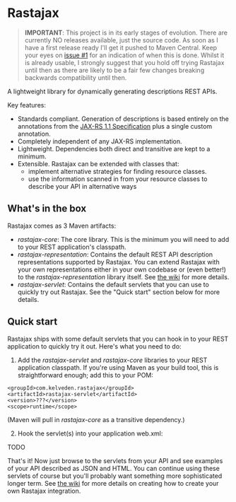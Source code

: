 Rastajax
========

> **IMPORTANT**: This project is in its early stages of evolution. There are currently NO releases available, just the source code. As soon as I have a first release ready I'll get it pushed to Maven Central. Keep your eyes on [issue #1](https://github.com/kelveden/rastajax/issues/1) for an indication of when this is done. Whilst it is already usable, I strongly suggest that you hold off trying Rastajax until then as there are likely to be a fair few changes breaking backwards compatibility until then.

A lightweight library for dynamically generating descriptions REST APIs.

Key features:

* Standards compliant. Generation of descriptions is based entirely on the annotations from the [JAX-RS 1.1 Specification](http://jsr311.java.net/) plus a single custom annotation.
* Completely independent of any JAX-RS implementation.
* Lightweight. Dependencies both direct and transitive are kept to a minimum. 
* Extensible. Rastajax can be extended with classes that:
   * implement alternative strategies for finding resource classes.
   * use the information scanned in from your resource classes to describe your API in alternative ways

What's in the box
-----------------
Rastajax comes as 3 Maven artifacts:

* _rastajax-core_: The core library. This is the minimum you will need to add to your REST application's classpath.
* _rastajax-representation_: Contains the default REST API description representations supported by Rastajax. You can extend Rastajax with your own representations either in your own codebase or (even better!) to the _rastajax-representation_ library itself. See [the wiki](https://github.com/kelveden/rastajax/wiki/Extending-Rastajax) for more details.
* _rastajax-servlet_: Contains the default servlets that you can use to quickly try out Rastajax. See the "Quick start" section below for more details.

Quick start
-----------

Rastajax ships with some default servlets that you can hook in to your REST application to quickly try it out. Here's what you need to do:

1) Add the _rastajax-servlet_ and _rastajax-core_ libraries to your REST application classpath. If you're using Maven as your build tool, this is straightforward enough; add this to your POM:

```
<groupId>com.kelveden.rastajax</groupId>
<artifactId>rastajax-servlet</artifactId>
<version>???</version>
<scope>runtime</scope>
```

(Maven will pull in _rastajax-core_ as a transitive dependency.)

2) Hook the servlet(s) into your application web.xml:

TODO

That's it! Now just browse to the servlets from your API and see examples of your API described as JSON and HTML. You can continue using these servlets of course but you'll probably want something more sophisticated longer term. See [the wiki](https://github.com/kelveden/rastajax/wiki/Using-Rastajax) for more details on creating how to create your own Rastajax integration.

